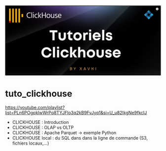![Clickhouse](00_prealable/images/clickhouse.png)

# tuto_clickhouse

https://youtube.com/playlist?list=PLn6POgpklwWrPq8TYJFIo3q2kB9FvJyq1&si=U_u82IkgNe9fkcIJ

- CLICKHOUSE : Introduction
- CLICKHOUSE : OLAP vs OLTP
- CLICKHOUSE : Apache Parquet -> exemple Python 
- CLICKHOUSE local : du SQL dans dans la ligne de commande (S3, fichiers locaux,...)

